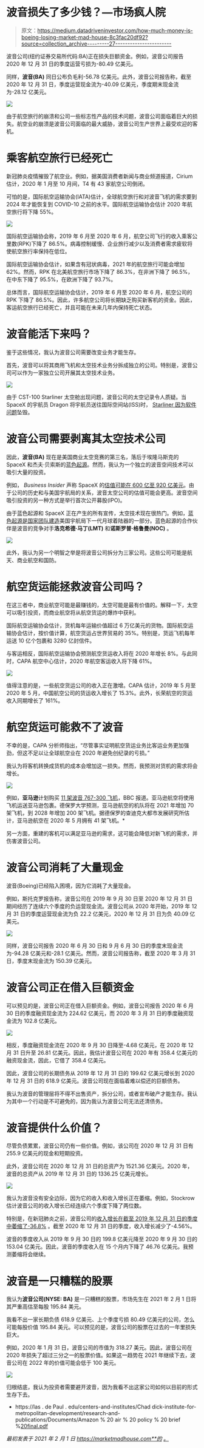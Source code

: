 # 波音损失了多少钱？—市场疯人院

> 原文：<https://medium.datadriveninvestor.com/how-much-money-is-boeing-losing-market-mad-house-8c3fac20df92?source=collection_archive---------27----------------------->

波音公司(纽约证券交易所代码:BA)正在损失巨额资金。例如，波音公司报告 2020 年 12 月 31 日的季度运营亏损为-80.49 亿美元。

同样，**波音(BA)** 同日公布负毛利-56.78 亿美元。此外，波音公司报告称，截至 2020 年 12 月 31 日，季度运营现金流为-40.09 亿美元，季度期末现金流为-28.12 亿美元。

![](img/fd8f91bfe7dc5404c5363ff8ea15834c.png)

由于航空旅行的崩溃和公司一些标志性产品的技术问题，波音公司面临着巨大的损失。航空业的崩溃是波音公司面临的最大威胁，波音公司生产世界上最受欢迎的客机。

# 乘客航空旅行已经死亡

新冠肺炎疫情摧毁了航空业。例如，据美国消费者新闻与商业频道报道，Cirium 估计，2020 年 1 月至 10 月间，T4 有 43 家航空公司倒闭。

可怕的是，国际航空运输协会(IATA)估计，全球航空旅行和对波音飞机的需求要到 2024 年才能恢复到 COVID-10 之前的水平。国际航空运输协会估计 2020 年航空旅行将下降 55%。

![](img/44e3d35a4843f516898b757da368b9fd.png)

国际航空运输协会称，2019 年 6 月至 2020 年 6 月，航空公司飞行的收入乘客公里数(RPK)下降了 86.5%。病毒控制缓慢、企业旅行减少以及消费者需求疲软将使航空旅行率保持在低位。

国际航空运输协会估计，如果含有冠状病毒，2021 年的航空旅行可能会增加 62%。然而，RPK 在北美航空旅行市场下降了 86.3%，在非洲下降了 96.5%，在中东下降了 95.5%，在欧洲下降了 93.7%。

总体而言，国际航空运输协会估计，2019 年 6 月至 2020 年 6 月，航空公司的 RPK 下降了 86.5%。因此，许多航空公司将长期缺乏购买新客机的资金。因此，客运航空旅行已经死亡，并且可能在未来几年内保持死亡状态。

# 波音能活下来吗？

鉴于这些情况，我认为波音公司需要改变业务才能生存。

首先，波音可以将其商用飞机和太空技术业务分拆成独立的公司。特别是，波音公司可以作为一家独立公司开展其太空技术业务。

![](img/c7a09c4c4b46d48cb46075ccafd234cc.png)

由于 CST-100 Starliner 太空舱出现问题，波音公司的太空记录令人质疑。当 SpaceX 的宇航员 Dragon 将宇航员送往国际空间站(ISS)时， [Starliner 因为软件问题](https://www.space.com/boeing-orbital-flight-test-2-early-2021-launch)坠毁。

# 波音公司需要剥离其太空技术公司

因此，**波音(BA)** 现在是美国商业太空竞赛的第三名，落后于埃隆马斯克的 SpaceX 和杰夫·贝索斯的[蓝色起源](https://www.blueorigin.com/blue-moon/national-team)。然而，我认为一个独立的波音空间技术可以吸引大量的投资。

例如， *Business Insider* 声称 SpaceX 的[估值可能在 600 亿至 920 亿美元](https://www.reuters.com/article/us-spacex-funding-idUSKBN29X2XD)。由于公司的历史和与美国宇航局的关系，波音太空公司的估值可能会更高。波音空间吸引投资的另一种方式是举行首次公开募股(IPO)。

由于蓝色起源和 SpaceX 正在产生的所有宣传，太空技术现在很热门。例如，[蓝色起源是国家团队建造](https://www.blueorigin.com/blue-moon/national-team)美国宇航局下一代月球着陆器的一部分。蓝色起源的合作伙伴是波音的竞争对手**洛克希德·马丁(LMT)** 和**诺斯罗普·格鲁曼(NOC)** 。

![](img/d3d38dbb2159991513a79807b296c991.png)

此外，我认为另一个明智之举是将波音公司拆分为三家公司。这些公司可能是航天、商业航空和国防。

# 航空货运能拯救波音公司吗？

在这三者中，商业航空可能是最赚钱的，太空可能是最有价值的。解释一下，太空可以吸引投资，而商业航空将从航空货运的爆炸中获利。

国际航空运输协会估计，货机每年运输价值超过 6 万亿美元的货物。国际航空运输协会估计，按价值计算，航空货运占世界贸易的 35%。特别是，货运飞机每年运送 10 亿个包裹和 3280 亿封信件。

与客运相反，国际航空运输协会预测航空货运收入将在 2020 年增长 8%。与此同时，CAPA 航空中心估计，2020 年航空客运收入将下降 61%。

![](img/f51a76fd6c268eb2eb6ee1110bfa1b17.png)

值得注意的是，一些航空货运公司的收入正在激增。CAPA 估计，2019 年 5 月至 2020 年 5 月，中国航空公司的货运收入增长了 15.3%。此外，长荣航空的货运收入同期增长了 161%。

# 航空货运可能救不了波音

不幸的是，CAPA 分析师指出，“尽管事实证明航空货运业务比客运业务更加强劲，但这不足以让全球航空业在 2020 年避免创纪录的亏损。”

我认为将客机转换成货机的成本会增加这一损失。然而，我预测对货机的需求将会增长。

![](img/59b918ec3f4b454a8065243da9dfdd07.png)

例如，**亚马逊**计划购买 [11 架波音 767-300 飞机](https://marketmadhouse.com/how-much-money-is-boeing-losing/#:~:text=Amazon%20has%20bought%20its%20first,customer%20base%20%5Ct)，BBC 报道。亚马逊航空将使用飞机运送亚马逊包裹。德保罗大学预测，亚马逊航空的机队将在 2021 年增加 70 架飞机，到 2028 年增加 200 架飞机。据德保罗的查迪克大都市发展研究所估计，亚马逊航空在 2020 年 5 月拥有 41 架飞机。*

另一方面，重建的客机可以满足亚马逊的需求，这可能会降低对新飞机的需求，并伤害波音公司。

# 波音公司消耗了大量现金

波音(Boeing)已经陷入困境，因为它消耗了大量现金。

例如，斯托克罗报告称，波音公司在 2019 年 9 月 30 日至 2020 年 12 月 31 日期间经历了连续六个季度的负运营现金流。波音公司从 2020 年开始，2019 年 12 月 31 日的季度运营现金流为负 22.2 亿美元，2020 年 12 月 31 日为负 40.09 亿美元。

![](img/3932252273a95be36a9294682c28df9f.png)

同样，波音公司报告 2020 年 6 月 30 日和 9 月 6 月 30 日的季度末现金流为-94.28 亿美元和-28.1 亿美元。然而，波音公司报告称，截至 2020 年 3 月 31 日，季度末现金流为 150.39 亿美元。

# 波音公司正在借入巨额资金

可以预见的是，波音公司正在借入巨额资金。例如，波音公司报告 2020 年 6 月 30 日的季度融资现金流为 224.62 亿美元，而 2020 年 3 月 31 日的季度融资现金流为 102.8 亿美元。

![](img/dacb034022ff0e4711cd0ca0bf117933.png)

相反，季度融资现金流在 2020 年 9 月 30 日降至-4.68 亿美元，在 2020 年 12 月 31 日升至 26.81 亿美元。因此，我估计波音公司在 2020 年有 358.4 亿美元的融资现金流，因此，它借了 358.4 亿美元。

因此，波音公司的长期债务从 2019 年 12 月 31 日的 199.62 亿美元增长到 2020 年 12 月 31 日的 618.9 亿美元。波音公司现在面临着难以偿还的巨额债务。

我认为波音的管理层将不得不出售资产，拆分公司，或者宣布破产才能生存。我认为其中一个行动是不可避免的，因为我认为波音公司无法还清债务。

# 波音提供什么价值？

尽管负债累累，波音公司仍有一些价值。例如，该公司在 2020 年 12 月 31 日有 255.9 亿美元的现金和短期投资。

此外，波音公司在 2020 年 12 月 31 日的总资产为 1521.36 亿美元。2020 年，波音的总资产从 2019 年 12 月 31 日的 1336.25 亿美元增长。

![](img/a916bd92fe865b648a8e5128ace1517d.png)

我认为波音没有安全边际，因为它的收入和收入增长正在萎缩。例如，Stockrow 估计波音公司的收入增长已经连续六个季度下降了两位数。

特别是，在新冠肺炎之前，波音公司的[收入增长在截至 2019 年 12 月 31 日的季度中萎缩了-36.8%](https://stockrow.com/BA/financials/income/quarterly) 。截至 2020 年 12 月 31 日的季度，收入增长减少了-4.56%。

波音的季度收入从 2019 年 9 月 30 日的 199.8 亿美元降至 2020 年 9 月 30 日的 153.04 亿美元。因此，波音的季度收入在 15 个月内下降了 46.76 亿美元。我预测萎缩将会继续。

# 波音是一只糟糕的股票

我认为**波音公司(NYSE: BA)** 是一只糟糕的股票，市场先生在 2021 年 2 月 1 日将其严重高估至每股 195.84 美元。

我看不出一家长期负债 618.9 亿美元、上个季度亏损 80.49 亿美元的公司，怎么可能每股价值 195.84 美元。可以预见的是，波音公司的股票在过去的一年里损失巨大。

例如，2020 年 1 月 31 日，波音公司的市值为 318.27 美元。因此，波音公司在 2020 年损失了超过三分之一的股票价值。如果这一趋势在 2021 年继续下去，波音公司在 2022 年的价值可能会低于 100 美元。

![](img/b88405c1d5c1e20b5129ea035a8919ef.png)

归根结底，我认为投资者需要避开波音，因为我看不出这家公司如何以目前的形式生存下去。

* https://las . de Paul . edu/centers-and-institutes/Chad dick-institute-for-metropolitan-development/research-and-publications/Documents/Amazon % 20 air % 20 policy % 20 brief %[20final.pdf](https://marketmadhouse.com/how-much-money-is-boeing-losing/20final.pdf)

*最初发表于 2021 年 2 月 1 日 https://marketmadhouse.com**的* [*。*](https://marketmadhouse.com/how-much-money-is-boeing-losing/)
